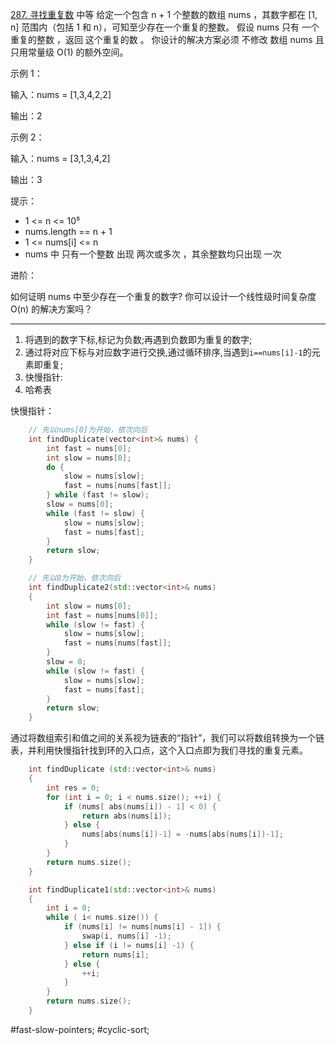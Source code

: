 [287. 寻找重复数](https://leetcode.cn/problems/find-the-duplicate-number/description/)
中等
给定一个包含 n + 1 个整数的数组 nums ，其数字都在 [1, n] 范围内（包括 1 和 n），可知至少存在一个重复的整数。
假设 nums 只有 一个重复的整数 ，返回 这个重复的数 。
你设计的解决方案必须 不修改 数组 nums 且只用常量级 O(1) 的额外空间。

示例 1：

输入：nums = [1,3,4,2,2]

输出：2

示例 2：

输入：nums = [3,1,3,4,2]

输出：3

提示：

- 1 <= n <= 10⁵
- nums.length == n + 1
- 1 <= nums[i] <= n
- nums 中 只有一个整数 出现 两次或多次 ，其余整数均只出现 一次

进阶：

如何证明 nums 中至少存在一个重复的数字?
你可以设计一个线性级时间复杂度 O(n) 的解决方案吗？
---- ----
1. 将遇到的数字下标,标记为负数;再遇到负数即为重复的数字;
2. 通过将对应下标与对应数字进行交换,通过循环排序,当遇到`i==nums[i]-1`的元素即重复;
3. 快慢指针:
4. 哈希表

快慢指针：
```cpp
    // 先以nums[0]为开始，依次向后
    int findDuplicate(vector<int>& nums) {
        int fast = nums[0];
        int slow = nums[0];
        do {
            slow = nums[slow];
            fast = nums[nums[fast]];
        } while (fast != slow);
        slow = nums[0];
        while (fast != slow) {
            slow = nums[slow];
            fast = nums[fast];
        }
        return slow;
    }
```

```cpp
    // 先以0为开始，依次向后
    int findDuplicate2(std::vector<int>& nums)
    {
        int slow = nums[0];
        int fast = nums[nums[0]];
        while (slow != fast) {
            slow = nums[slow];
            fast = nums[nums[fast]];
        }
        slow = 0;
        while (slow != fast) {
            slow = nums[slow];
            fast = nums[fast];
        }
        return slow;
    }
```



通过将数组索引和值之间的关系视为链表的“指针”，我们可以将数组转换为一个链表，并利用快慢指针找到环的入口点，这个入口点即为我们寻找的重复元素。

```cpp
    int findDuplicate (std::vector<int>& nums)
    {
        int res = 0;
        for (int i = 0; i < nums.size(); ++i) {
            if (nums[ abs(nums[i]) - 1] < 0) {
                return abs(nums[i]);
            } else {
                nums[abs(nums[i])-1] = -nums[abs(nums[i])-1];
            }
        }
        return nums.size();
    }
```

```cpp
    int findDuplicate1(std::vector<int>& nums)
    {
        int i = 0;
        while ( i< nums.size()) {
            if (nums[i] != nums[nums[i] - 1]) {
                swap(i, nums[i] -1);
            } else if (i != nums[i] -1) {
                return nums[i];
            } else {
                ++i;
            }
        }
        return nums.size();
    }
```


#fast-slow-pointers; #cyclic-sort;
